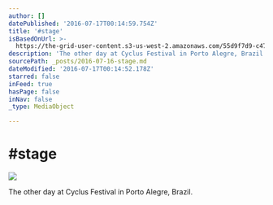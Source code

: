 ```yaml
---
author: []
datePublished: '2016-07-17T00:14:59.754Z'
title: '#stage'
isBasedOnUrl: >-
  https://the-grid-user-content.s3-us-west-2.amazonaws.com/55d9f7d9-c472-4fc6-9ea3-9d2797aba018.jpg
description: 'The other day at Cyclus Festival in Porto Alegre, Brazil.'
sourcePath: _posts/2016-07-16-stage.md
dateModified: '2016-07-17T00:14:52.178Z'
starred: false
inFeed: true
hasPage: false
inNav: false
_type: MediaObject

---
```

# \#stage
![](https://the-grid-user-content.s3-us-west-2.amazonaws.com/55d9f7d9-c472-4fc6-9ea3-9d2797aba018.jpg)

The other day at Cyclus Festival in Porto Alegre, Brazil.
